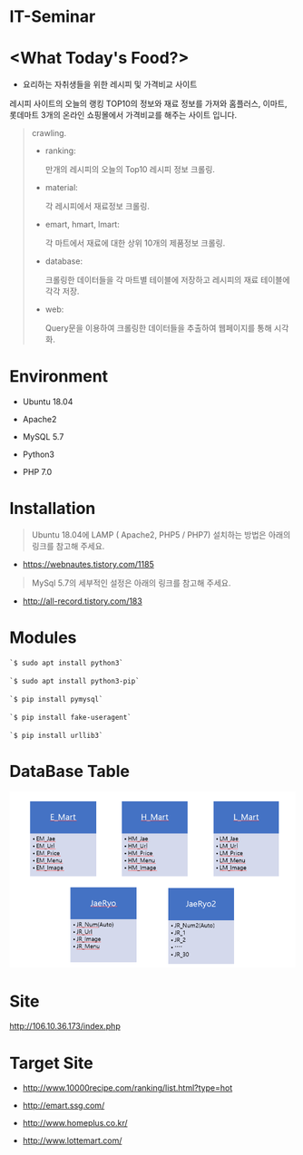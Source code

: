  IT-Seminar
===============

# <What Today's Food?>

- 요리하는 자취생들을 위한  레시피 및 가격비교  사이트

레시피 사이트의 오늘의 랭킹 TOP10의 정보와 재료 정보를 가져와
홈플러스, 이마트, 롯데마트 3개의 온라인 쇼핑몰에서 가격비교를 해주는 사이트 입니다.

> crawling.
> - ranking:
> 
>	만개의 레시피의 오늘의 Top10 레시피 정보 크롤링.	
> - material:
> 
>	각 레시피에서 재료정보 크롤링.	
> - emart, hmart, lmart:	
> 
> 	각 마트에서 재료에 대한 상위 10개의 제품정보 크롤링.		
> - database:
> 
>      크롤링한 데이터들을 각 마트별 테이블에 저장하고 레시피의 재료 테이블에 각각 저장.
> - web:
>
>      Query문을 이용하여 크롤링한 데이터들을 추출하여 웹페이지를 통해 시각화.

 

# Environment

* Ubuntu 18.04
* Apache2
* MySQL 5.7

* Python3
* PHP 7.0

# Installation

> Ubuntu 18.04에 LAMP ( Apache2, PHP5 / PHP7) 설치하는 방법은 아래의 링크를 참고해 주세요.
* https://webnautes.tistory.com/1185 

> MySql 5.7의 세부적인 설정은 아래의 링크를 참고해 주세요.
* http://all-record.tistory.com/183


# Modules

    `$ sudo apt install python3`    	
	
    `$ sudo apt install python3-pip`    	
	
    `$ pip install pymysql`    	
	
    `$ pip install fake-useragent`     	
	
    `$ pip install urllib3`
    
    
# DataBase Table  

![dbtable](https://raw.githubusercontent.com/myeong58/itseminar/master/food/dbtable.PNG)

# Site

<http://106.10.36.173/index.php>

# Target Site

* <http://www.10000recipe.com/ranking/list.html?type=hot>

* <http://emart.ssg.com/>
* <http://www.homeplus.co.kr/>
* <http://www.lottemart.com/>
